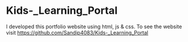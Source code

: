 # Kids-_Learning_Portal
I developed this portfolio website using html, js &amp; css. To see the website visit https://github.com/Sandip4083/Kids-_Learning_Portal
